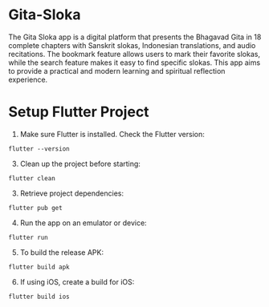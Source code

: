 # Gita-Sloka

The Gita Sloka app is a digital platform that presents the Bhagavad Gita in 18 complete chapters with Sanskrit slokas, Indonesian translations, and audio recitations. The bookmark feature allows users to mark their favorite slokas, while the search feature makes it easy to find specific slokas. This app aims to provide a practical and modern learning and spiritual reflection experience.

# Setup Flutter Project

1. Make sure Flutter is installed. Check the Flutter version:
```shell
flutter --version
   ```
3. Clean up the project before starting:
  ```shell
  flutter clean
  ```
3. Retrieve project dependencies:
  ```shell
  flutter pub get
  ```
4. Run the app on an emulator or device:
  ```shell
  flutter run
  ```
5. To build the release APK:
  ```shell
  flutter build apk
  ```
6. If using iOS, create a build for iOS:
  ```shell
  flutter build ios
```
